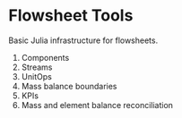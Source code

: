 # Flowsheet Tools

Basic Julia infrastructure for flowsheets.

1. Components
2. Streams
3. UnitOps
4. Mass balance boundaries
5. KPIs
6. Mass and element balance reconciliation
